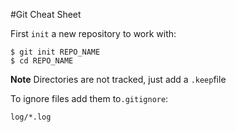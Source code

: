 #Git Cheat Sheet

First `init` a new repository to work with:

```
$ git init REPO_NAME
$ cd REPO_NAME

```

**Note** Directories are not tracked, just add a `.keep`file

To ignore files add them to`.gitignore`:

```
log/*.log
```